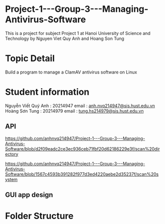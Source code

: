 # Project-1---Group-3---Managing-Antivirus-Software
This is a project for subject Project 1 at Hanoi University of Science and Technology by Nguyen Viet Quy Anh and Hoang Son Tung 
# Topic Detail
Build a program to manage a ClamAV antivirus software on Linux
# Student information
Nguyễn Viết Quý Anh : 20214947
email : anh.nvq214947@sis.hust.edu.vn 
Hoàng Sơn Tung : 20214979
email : tung.hs214979@sis.hust.edu.vn
## API
https://github.com/anhnvq214947/Project-1---Group-3---Managing-Antivirus-Software/blob/d2f09eadc2ce3ec936ceb71fbf20d62186229e3f/scan%20directory

https://github.com/anhnvq214947/Project-1---Group-3---Managing-Antivirus-Software/blob/1567c4593b391282f977d3ed4220aebe2d35237f/scan%20system









## GUI app design 

# Folder Structure 

